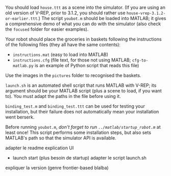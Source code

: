 You should load `house.ttt` as a scene into the simulator. (If you are using an old version of V-REP, prior to 3.1.2, you should rather 
use `house-vrep-3.1.2-or-earlier.ttt`.) The script `youbot.m` should be loaded into MATLAB; it gives a comprehensive demo of what
you can do with the simulator (also check the `focused` folder for easier examples). 

Your robot should place the groceries in baskets following the instructions of the following files (they all have the same contents): 

  * `instructions.mat` (easy to load into MATLAB)
  * `instructions.cfg` (file text, for those not using MATLAB; `cfg-to-matlab.py` is an example of Python script that reads this file)
  
Use the images in the `pictures` folder to recognised the baskets. 
  
`launch.sh` is an automated shell script that runs MATLAB with V-REP; its argument should be your MATLAB script (plus a scene to load, 
if you want to). You must adapt the paths in the file before using it. 

`binding_test.m` and `binding_test.ttt` can be used for testing your installation, but their failure does not automatically mean 
your installation went berserk. 

Before running `youbot.m`, *don't forget to run `../matlab/startup_robot.m`* at least once! This script performs some installation 
steps, but also sets MATLAB's path so that the simulator API is available. 


adapter le readme
explication UI 
- launch start (plus besoin de startup)
adapter le script launch.sh

expliquer la version (genre frontier-based blalba)